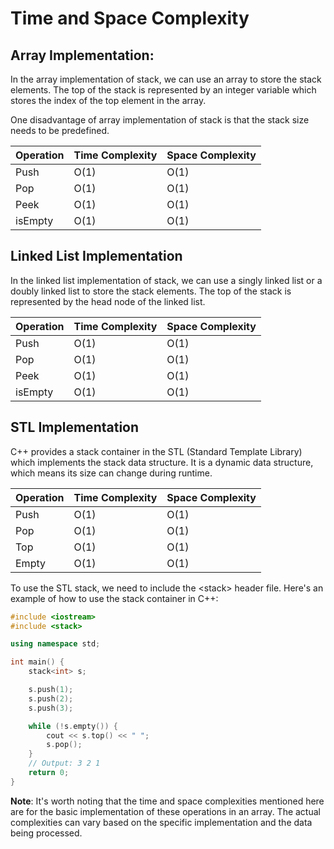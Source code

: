 # Time and Space Complexity

## Array Implementation:
In the array implementation of stack, we can use an array to store the stack elements. The top of the stack is represented by an integer variable which stores the index of the top element in the array.

One disadvantage of array implementation of stack is that the stack size needs to be predefined.

| Operation | Time Complexity | Space Complexity |
| --- | --- | --- |
| Push | O(1) | O(1) |
| Pop | O(1) | O(1) |
| Peek | O(1) | O(1) |
| isEmpty | O(1) | O(1) |

## Linked List Implementation
In the linked list implementation of stack, we can use a singly linked list or a doubly linked list to store the stack elements. The top of the stack is represented by the head node of the linked list.

| Operation | Time Complexity | Space Complexity |
| --- | --- | --- |
| Push | O(1) | O(1) |
| Pop | O(1) | O(1) |
| Peek | O(1) | O(1) |
| isEmpty | O(1) | O(1) |

## STL Implementation
C++ provides a stack container in the STL (Standard Template Library) which implements the stack data structure. It is a dynamic data structure, which means its size can change during runtime. 

| Operation | Time Complexity | Space Complexity |
| --- | --- | --- |
| Push | O(1) | O(1) |
| Pop | O(1) | O(1) |
| Top | O(1) | O(1) |
| Empty | O(1) | O(1) |

To use the STL stack, we need to include the \<stack> header file. Here's an example of how to use the stack container in C++:

```c++
#include <iostream>
#include <stack>

using namespace std;

int main() {
    stack<int> s;

    s.push(1);
    s.push(2);
    s.push(3);

    while (!s.empty()) {
        cout << s.top() << " ";
        s.pop();
    }
    // Output: 3 2 1
    return 0;
}
```


**Note**: It's worth noting that the time and space complexities mentioned here are for the basic implementation of these operations in an array. The actual complexities can vary based on the specific implementation and the data being processed.
